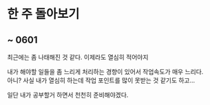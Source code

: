 # 한 주 돌아보기
## ~ 0601

최근에는 좀 나태해진 것 같다. 이제라도 열심히 적어야지

내가 해야할 일들을 좀 느리게 처리하는 경향이 있어서 작업속도가 매우 느리다.\
아니? 사실 내가 열심히 하는데 작업 포인트를 많이 못받는 것 같기도 하고...

일단 내가 공부할거 하면서 천천히 준비해야겠다.

